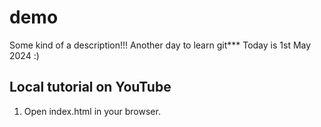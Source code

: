# demo

Some kind of a description!!!
Another day to learn git***
Today is 1st May 2024 :)

## Local tutorial on YouTube

1. Open index.html in your browser.